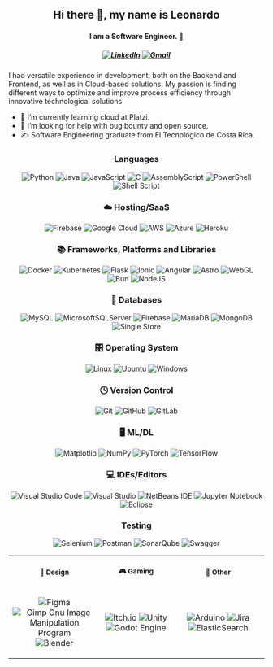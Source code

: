 ## <p align="center">Hi there 👋, my name is Leonardo</p>

#### <p align="center">I am a Software Engineer. 👋</p>

##### <p align="center"> [![LinkedIn](https://img.shields.io/badge/linkedin-%230077B5.svg?style=for-the-badge&logo=linkedin&logoColor=white)](https://www.linkedin.com/in/ldfozamis/) [![Gmail](https://img.shields.io/badge/Gmail-D14836?style=for-the-badge&logo=gmail&logoColor=white)](mailto:Ldfozamis@gmail.com) </p>

I had versatile experience in development, both on the Backend and Frontend, as well as in Cloud-based solutions. My passion is finding different ways to optimize and improve process efficiency through innovative technological solutions.

- 🌱 I’m currently learning cloud at Platzi.
- 🤔 I’m looking for help with bug bounty and open source.
- ✍ Software Engineering graduate from El Tecnológico de Costa Rica.

###    <p align="center">Languages</p>

  <div align="center"> 
   
   ![Python](https://img.shields.io/badge/python-3670A0?style=for-the-badge&logo=python&logoColor=ffdd54)
    ![Java](https://img.shields.io/badge/java-%23ED8B00.svg?style=for-the-badge&logo=openjdk&logoColor=white)
    ![JavaScript](https://img.shields.io/badge/javascript-%23323330.svg?style=for-the-badge&logo=javascript&logoColor=%23F7DF1E)
    ![C](https://img.shields.io/badge/c-%2300599C.svg?style=for-the-badge&logo=c&logoColor=white)
    ![AssemblyScript](https://img.shields.io/badge/assembly%20script-%23000000.svg?style=for-the-badge&logo=assemblyscript&logoColor=white)
    ![PowerShell](https://img.shields.io/badge/PowerShell-%235391FE.svg?style=for-the-badge&logo=powershell&logoColor=white)
    ![Shell Script](https://img.shields.io/badge/shell_script-%23121011.svg?style=for-the-badge&logo=gnu-bash&logoColor=white)
  </div>

###    <p align="center">☁️ Hosting/SaaS</p>
  <div align="center">  

   ![Firebase](https://img.shields.io/badge/firebase-%23039BE5.svg?style=for-the-badge&logo=firebase)
    ![Google Cloud](https://img.shields.io/badge/GoogleCloud-%234285F4.svg?style=for-the-badge&logo=google-cloud&logoColor=white)
    ![AWS](https://img.shields.io/badge/AWS-%23FF9900.svg?style=for-the-badge&logo=amazon-aws&logoColor=white)
    ![Azure](https://img.shields.io/badge/azure-%230072C6.svg?style=for-the-badge&logo=microsoftazure&logoColor=white)
    ![Heroku](https://img.shields.io/badge/heroku-%23430098.svg?style=for-the-badge&logo=heroku&logoColor=white)
  </div>

###    <p align="center">📚 Frameworks, Platforms and Libraries</p>
  <div align="center">  
   
   ![Docker](https://img.shields.io/badge/docker-%230db7ed.svg?style=for-the-badge&logo=docker&logoColor=white)
    ![Kubernetes](https://img.shields.io/badge/kubernetes-%23326ce5.svg?style=for-the-badge&logo=kubernetes&logoColor=white)
    ![Flask](https://img.shields.io/badge/flask-%23000.svg?style=for-the-badge&logo=flask&logoColor=white)
    ![Ionic](https://img.shields.io/badge/Ionic-%233880FF.svg?style=for-the-badge&logo=Ionic&logoColor=white)
    ![Angular](https://img.shields.io/badge/angular-%23DD0031.svg?style=for-the-badge&logo=angular&logoColor=white)
    ![Astro](https://img.shields.io/badge/astro-%232C2052.svg?style=for-the-badge&logo=astro&logoColor=white)
    ![WebGL](https://img.shields.io/badge/WebGL-990000?logo=webgl&logoColor=white&style=for-the-badge)
    ![Bun](https://img.shields.io/badge/Bun-%23000000.svg?style=for-the-badge&logo=bun&logoColor=white)
    ![NodeJS](https://img.shields.io/badge/node.js-6DA55F?style=for-the-badge&logo=node.js&logoColor=white)
  </div>

###    <p align="center">💾 Databases</p>
  <div align="center">  
   
   ![MySQL](https://img.shields.io/badge/mysql-4479A1.svg?style=for-the-badge&logo=mysql&logoColor=white)
    ![MicrosoftSQLServer](https://img.shields.io/badge/Microsoft%20SQL%20Server-CC2927?style=for-the-badge&logo=microsoft%20sql%20server&logoColor=white)
    ![Firebase](https://img.shields.io/badge/firebase-a08021?style=for-the-badge&logo=firebase&logoColor=ffcd34)
    ![MariaDB](https://img.shields.io/badge/MariaDB-003545?style=for-the-badge&logo=mariadb&logoColor=white)
    ![MongoDB](https://img.shields.io/badge/MongoDB-%234ea94b.svg?style=for-the-badge&logo=mongodb&logoColor=white)
    ![Single Store](https://img.shields.io/badge/Single%20Store-AA00FF?style=for-the-badge&logo=singlestore&logoColor=white)
  </div>

###    <p align="center">🎛️ Operating System</p>
  <div align="center">  
   
   ![Linux](https://img.shields.io/badge/Linux-FCC624?style=for-the-badge&logo=linux&logoColor=black)
    ![Ubuntu](https://img.shields.io/badge/Ubuntu-E95420?style=for-the-badge&logo=ubuntu&logoColor=white)
    ![Windows](https://img.shields.io/badge/Windows-0078D6?style=for-the-badge&logo=windows&logoColor=white)
  </div>

###    <p align="center">🕓 Version Control</p>
  <div align="center">  
   
   ![Git](https://img.shields.io/badge/git-%23F05033.svg?style=for-the-badge&logo=git&logoColor=white)
    ![GitHub](https://img.shields.io/badge/github-%23121011.svg?style=for-the-badge&logo=github&logoColor=white)
    ![GitLab](https://img.shields.io/badge/gitlab-%23181717.svg?style=for-the-badge&logo=gitlab&logoColor=white)
  </div>

###    <p align="center">🖥️ ML/DL</p>
  <div align="center">  
   
   ![Matplotlib](https://img.shields.io/badge/Matplotlib-%23ffffff.svg?style=for-the-badge&logo=Matplotlib&logoColor=black)
    ![NumPy](https://img.shields.io/badge/numpy-%23013243.svg?style=for-the-badge&logo=numpy&logoColor=white)
    ![PyTorch](https://img.shields.io/badge/PyTorch-%23EE4C2C.svg?style=for-the-badge&logo=PyTorch&logoColor=white)
    ![TensorFlow](https://img.shields.io/badge/TensorFlow-%23FF6F00.svg?style=for-the-badge&logo=TensorFlow&logoColor=white)
  </div>

###    <p align="center">💻 IDEs/Editors</p>
  <div align="center">  
   
   ![Visual Studio Code](https://img.shields.io/badge/Visual%20Studio%20Code-0078d7.svg?style=for-the-badge&logo=visual-studio-code&logoColor=white)
    ![Visual Studio](https://img.shields.io/badge/Visual%20Studio-5C2D91.svg?style=for-the-badge&logo=visual-studio&logoColor=white)
    ![NetBeans IDE](https://img.shields.io/badge/NetBeansIDE-1B6AC6.svg?style=for-the-badge&logo=apache-netbeans-ide&logoColor=white)
    ![Jupyter Notebook](https://img.shields.io/badge/jupyter-%23FA0F00.svg?style=for-the-badge&logo=jupyter&logoColor=white)
    ![Eclipse](https://img.shields.io/badge/Eclipse-FE7A16.svg?style=for-the-badge&logo=Eclipse&logoColor=white)
  </div>

###    <p align="center">Testing</p>
  <div align="center">  
   
   ![Selenium](https://img.shields.io/badge/-selenium-%43B02A?style=for-the-badge&logo=selenium&logoColor=white)
    ![Postman](https://img.shields.io/badge/Postman-FF6C37?style=for-the-badge&logo=postman&logoColor=white)
    ![SonarQube](https://img.shields.io/badge/SonarQube-black?style=for-the-badge&logo=sonarqube&logoColor=4E9BCD)
    ![Swagger](https://img.shields.io/badge/-Swagger-%23Clojure?style=for-the-badge&logo=swagger&logoColor=white)
  </div>

<table>
    <tr>
        <th align="center">
            <img width="441" height="1px">
            <p> 
            <small>
            🎨 Design
            </small>
            </p>
        </th>
        <th align="center">
            <img width="441" height="1">
            <p> 
            <small>
            🎮 Gaming
            </small>
            </p>
        </th>      
        <th align="center">
            <img width="441" height="1">
            <p> 
            <small>
            🥅 Other
            </small>
            </p>
        </th>
    </tr>
  <tr>
        <td align="center">
          
  ![Figma](https://img.shields.io/badge/figma-%23F24E1E.svg?style=for-the-badge&logo=figma&logoColor=white)
                ![Gimp Gnu Image Manipulation Program](https://img.shields.io/badge/Gimp-657D8B?style=for-the-badge&logo=gimp&logoColor=FFFFFF)
                ![Blender](https://img.shields.io/badge/blender-%23F5792A.svg?style=for-the-badge&logo=blender&logoColor=white)
        </td>
        <td align="center">
        
 ![Itch.io](https://img.shields.io/badge/Itch-%23FF0B34.svg?style=for-the-badge&logo=Itch.io&logoColor=white)
                ![Unity](https://img.shields.io/badge/unity-%23000000.svg?style=for-the-badge&logo=unity&logoColor=white)
                ![Godot Engine](https://img.shields.io/badge/GODOT-%23FFFFFF.svg?style=for-the-badge&logo=godot-engine)    
        </td>
        <td align="center">
        
   ![Arduino](https://img.shields.io/badge/-Arduino-00979D?style=for-the-badge&logo=Arduino&logoColor=white)
    ![Jira](https://img.shields.io/badge/jira-%230A0FFF.svg?style=for-the-badge&logo=jira&logoColor=white)
    ![ElasticSearch](https://img.shields.io/badge/-ElasticSearch-005571?style=for-the-badge&logo=elasticsearch)
        </td>
    </tr>
</table>
